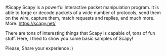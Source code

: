 #Scapy
Scapy is a powerful interactive packet manipulation program.
It is able to forge or decode packets of a wide number of protocols, send them on the wire, capture them, match requests and replies, and much more.
More: https://scapy.net/

There are tons of interesting things that Scapy is capable of, tons of fun stuff.
Here, I tried to show you some basic samples of Scapy!

Please, Share your experience :)
